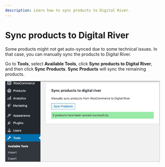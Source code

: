 ```yaml
---
description: Learn how to sync products to Digital River.
---
```


# Sync products to Digital River

Some products might not get auto-synced due to some technical issues. In that case, you can manually sync the products to Digital River.&#x20;

Go to **Tools**, select **Available Tools**, click **Sync products to Digital River**, and then click **Sync Products**. **Sync Products** will sync the remaining products.

![](<../../.gitbook/assets/Sync-products-to-Digital-River (1).png>)



